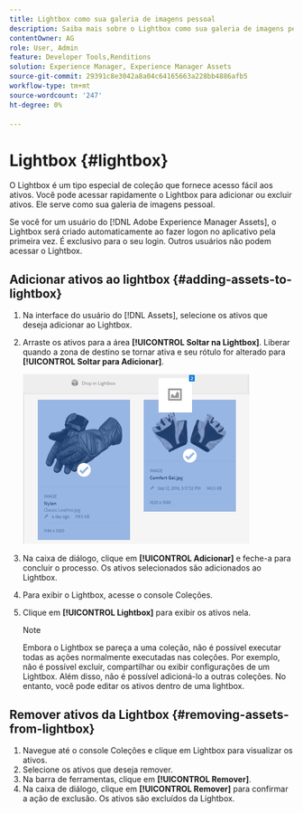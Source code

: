 ```yaml
---
title: Lightbox como sua galeria de imagens pessoal
description: Saiba mais sobre o Lightbox como sua galeria de imagens pessoal no Adobe Experience Manager Assets&rbrack;.
contentOwner: AG
role: User, Admin
feature: Developer Tools,Renditions
solution: Experience Manager, Experience Manager Assets
source-git-commit: 29391c8e3042a8a04c64165663a228bb4886afb5
workflow-type: tm+mt
source-wordcount: '247'
ht-degree: 0%

---
```


# Lightbox {#lightbox}

O Lightbox é um tipo especial de coleção que fornece acesso fácil aos ativos. Você pode acessar rapidamente o Lightbox para adicionar ou excluir ativos. Ele serve como sua galeria de imagens pessoal.

Se você for um usuário do [!DNL Adobe Experience Manager Assets], o Lightbox será criado automaticamente ao fazer logon no aplicativo pela primeira vez. É exclusivo para o seu login. Outros usuários não podem acessar o Lightbox.

## Adicionar ativos ao lightbox {#adding-assets-to-lightbox}

1. Na interface do usuário do [!DNL Assets], selecione os ativos que deseja adicionar ao Lightbox.
1. Arraste os ativos para a área **[!UICONTROL Soltar na Lightbox]**. Liberar quando a zona de destino se tornar ativa e seu rótulo for alterado para **[!UICONTROL Soltar para Adicionar]**.

   ![adicionar_à_lightbox](assets/add_to_lightbox.png)

1. Na caixa de diálogo, clique em **[!UICONTROL Adicionar]** e feche-a para concluir o processo. Os ativos selecionados são adicionados ao Lightbox.
1. Para exibir o Lightbox, acesse o console Coleções.
1. Clique em **[!UICONTROL Lightbox]** para exibir os ativos nela.

   >[!NOTE]
   >
   >Embora o Lightbox se pareça a uma coleção, não é possível executar todas as ações normalmente executadas nas coleções. Por exemplo, não é possível excluir, compartilhar ou exibir configurações de um Lightbox. Além disso, não é possível adicioná-lo a outras coleções. No entanto, você pode editar os ativos dentro de uma lightbox.

## Remover ativos da Lightbox {#removing-assets-from-lightbox}

1. Navegue até o console Coleções e clique em Lightbox para visualizar os ativos.
1. Selecione os ativos que deseja remover.
1. Na barra de ferramentas, clique em **[!UICONTROL Remover]**.
1. Na caixa de diálogo, clique em **[!UICONTROL Remover]** para confirmar a ação de exclusão. Os ativos são excluídos da Lightbox.
